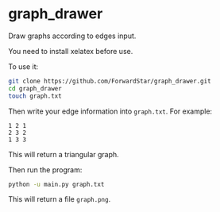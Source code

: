 # graph_drawer
Draw graphs according to edges input.

You need to install xelatex before use.

To use it:
```sh
git clone https://github.com/ForwardStar/graph_drawer.git
cd graph_drawer
touch graph.txt
```

Then write your edge information into ``graph.txt``. For example:
```
1 2 1
2 3 2
1 3 3
```

This will return a triangular graph.

Then run the program:
```sh
python -u main.py graph.txt
```

This will return a file ``graph.png``.
